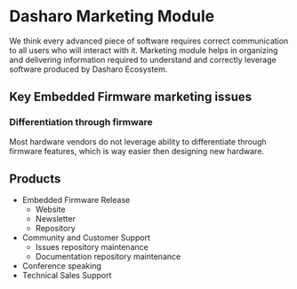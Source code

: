 # Dasharo Marketing Module

We think every advanced piece of software requires correct communication to all
users who will interact with it. Marketing module helps in organizing and
delivering information required to understand and correctly leverage software
produced by Dasharo Ecosystem.

## Key Embedded Firmware marketing issues

### Differentiation through firmware

Most hardware vendors do not leverage ability to differentiate through firmware
features, which is way easier then designing new hardware.

<!--

### Low quality release notes

TODO: continue moving content from internal presentations

-->

## Products

* Embedded Firmware Release
    - Website
    - Newsletter
    - Repository
* Community and Customer Support
    - Issues repository maintenance
    - Documentation repository maintenance
* Conference speaking
* Technical Sales Support
